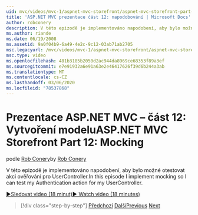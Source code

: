```yaml
---
uid: mvc/videos/mvc-1/aspnet-mvc-storefront/aspnet-mvc-storefront-part-12-mocking
title: 'ASP.NET MVC prezentace část 12: napodobování | Microsoft Docs'
author: robconery
description: V této epizodě je implementováno napodobení, aby bylo možné otestovat akci ověřování pro UserController.
ms.author: riande
ms.date: 06/19/2008
ms.assetid: 9a0f04b9-6a49-4e2c-9c12-03ab71ab2705
msc.legacyurl: /mvc/videos/mvc-1/aspnet-mvc-storefront/aspnet-mvc-storefront-part-12-mocking
msc.type: video
ms.openlocfilehash: 481b3185b2050d2ac944da8969ce68353f89a3ef
ms.sourcegitcommit: e7e91932a6e91a63e2e46417626f39d6b244a3ab
ms.translationtype: MT
ms.contentlocale: cs-CZ
ms.lasthandoff: 03/06/2020
ms.locfileid: "78537868"
---
```

# <a name="aspnet-mvc-storefront-part-12-mocking"></a><span data-ttu-id="80b0c-103">Prezentace ASP.NET MVC – část 12: Vytvoření modelu</span><span class="sxs-lookup"><span data-stu-id="80b0c-103">ASP.NET MVC Storefront Part 12: Mocking</span></span>

<span data-ttu-id="80b0c-104">podle [Rob Conery](https://github.com/robconery)</span><span class="sxs-lookup"><span data-stu-id="80b0c-104">by [Rob Conery](https://github.com/robconery)</span></span>

<span data-ttu-id="80b0c-105">V této epizodě je implementováno napodobení, aby bylo možné otestovat akci ověřování pro UserController.</span><span class="sxs-lookup"><span data-stu-id="80b0c-105">In this episode I implement mocking so I can test my Authentication action for my UserController.</span></span>

[<span data-ttu-id="80b0c-106">&#9654;Sledovat video (18 minut)</span><span class="sxs-lookup"><span data-stu-id="80b0c-106">&#9654; Watch video (18 minutes)</span></span>](https://channel9.msdn.com/Blogs/ASP-NET-Site-Videos/aspnet-mvc-storefront-part-12-mocking)

> [!div class="step-by-step"]
> <span data-ttu-id="80b0c-107">[Předchozí](aspnet-mvc-storefront-part-11-hooking-up-the-shopping-cart-and-using-components.md)
> [Další](aspnet-mvc-storefront-part-13-dependency-injection.md)</span><span class="sxs-lookup"><span data-stu-id="80b0c-107">[Previous](aspnet-mvc-storefront-part-11-hooking-up-the-shopping-cart-and-using-components.md)
[Next](aspnet-mvc-storefront-part-13-dependency-injection.md)</span></span>
